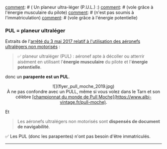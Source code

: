 [comment]: # (S46V)
[comment]: # ( Un planeur ultra-léger (P.U.L.) :)
[comment]: # (vole grâce à l'énergie musculaire du pilote)
[comment]: # (n'est pas soumis à l'immatriculation)
[comment]: # (vole grâce à l'énergie potentielle)



### PUL = planeur ultraléger


Extraits de l'[arrêté du 3 mai 2017 relatif à l'utilisation des aéronefs ultralégers non motorisés](https://www.legifrance.gouv.fr/affichTexte.do;jsessionid=508625229E5B432ED062DA8891F899FD.tplgfr38s_2?cidTexte=JORFTEXT000034631299&dateTexte=20200318) :


> ✅ planeur ultraléger (PUL) : aéronef apte à décoller ou atterrir aisément en utilisant l'**énergie musculaire** du pilote et l'**énergie potentielle**.

donc un **parapente est un PUL**.

<center>
![](flyer_pull_moche_2019.jpg)
<figcaption>
À ne pas confondre avec un PULL, même si vous volez dans le Tarn et son célèbre <u>[championnat du monde de Pull Moche](https://www.albi-vintage.fr/pull-moche)</u>.</figcaption>
</center>

Et

> Les aéronefs ultralégers non motorisés sont **dispensés de document de navigabilité**.


✅ Les PUL (donc les parapentes) n'ont pas besoin d'être immatriculés.












****